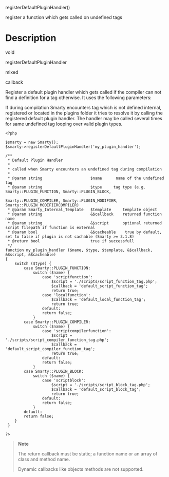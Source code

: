 registerDefaultPluginHandler()

register a function which gets called on undefined tags

Description
===========

void

registerDefaultPluginHandler

mixed

callback

Register a default plugin handler which gets called if the compiler can
not find a definition for a tag otherwise. It uses the following
parameters:

If during compilation Smarty encounters tag which is not defined
internal, registered or located in the plugins folder it tries to
resolve it by calling the registered default plugin handler. The handler
may be called several times for same undefined tag looping over valid
plugin types.

    <?php

    $smarty = new Smarty();
    $smarty->registerDefaultPluginHandler('my_plugin_handler');

    /**
     * Default Plugin Handler
     *
     * called when Smarty encounters an undefined tag during compilation
     * 
     * @param string                     $name      name of the undefined tag
     * @param string                     $type     tag type (e.g. Smarty::PLUGIN_FUNCTION, Smarty::PLUGIN_BLOCK, 
                                                   Smarty::PLUGIN_COMPILER, Smarty::PLUGIN_MODIFIER, Smarty::PLUGIN_MODIFIERCOMPILER)
     * @param Smarty_Internal_Template   $template     template object
     * @param string                     &$callback    returned function name 
     * @param string                     &$script      optional returned script filepath if function is external
     * @param bool                       &$cacheable    true by default, set to false if plugin is not cachable (Smarty >= 3.1.8)
     * @return bool                      true if successfull
     */
    function my_plugin_handler ($name, $type, $template, &$callback, &$script, &$cacheable)
    {
        switch ($type) {
            case Smarty::PLUGIN_FUNCTION:
                switch ($name) {
                    case 'scriptfunction':
                        $script = './scripts/script_function_tag.php';
                        $callback = 'default_script_function_tag';
                        return true;
                    case 'localfunction':
                        $callback = 'default_local_function_tag';
                        return true;
                    default:
                    return false;
                }
            case Smarty::PLUGIN_COMPILER:
                switch ($name) {
                    case 'scriptcompilerfunction':
                        $script = './scripts/script_compiler_function_tag.php';
                        $callback = 'default_script_compiler_function_tag';
                        return true;
                    default:
                    return false;
                }
            case Smarty::PLUGIN_BLOCK:
                switch ($name) {
                    case 'scriptblock':
                        $script = './scripts/script_block_tag.php';
                        $callback = 'default_script_block_tag';
                        return true;
                    default:
                    return false;
                }
            default:
            return false;
        }
     }

    ?>

> **Note**
>
> The return callback must be static; a function name or an array of
> class and method name.
>
> Dynamic callbacks like objects methods are not supported.
